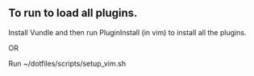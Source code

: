 ## To run to load all plugins.

Install Vundle and then run PluginInstall (in vim) to install all the plugins.

OR

Run ~/dotfiles/scripts/setup_vim.sh

